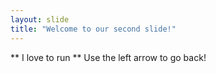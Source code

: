 ```yaml
---
layout: slide
title: "Welcome to our second slide!"
---
```

** I love to run **
Use the left arrow to go back!
